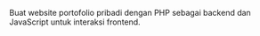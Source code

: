 Buat website portofolio pribadi dengan PHP sebagai backend dan JavaScript untuk interaksi frontend. 

